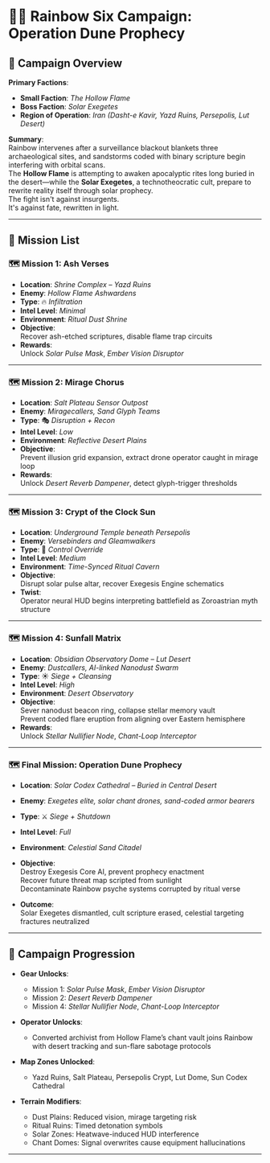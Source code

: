 # 🕵️‍♂️ Rainbow Six Campaign: **Operation Dune Prophecy**

## 🎯 Campaign Overview

**Primary Factions**:  

- **Small Faction**: *The Hollow Flame*  
- **Boss Faction**: *Solar Exegetes*  
- **Region of Operation**: *Iran (Dasht-e Kavir, Yazd Ruins, Persepolis, Lut Desert)*

**Summary**:  
Rainbow intervenes after a surveillance blackout blankets three archaeological sites, and sandstorms coded with binary scripture begin interfering with orbital scans.  
The **Hollow Flame** is attempting to awaken apocalyptic rites long buried in the desert—while the **Solar Exegetes**, a technotheocratic cult, prepare to rewrite reality itself through solar prophecy.  
The fight isn't against insurgents.  
It's against fate, rewritten in light.

---

## 📜 Mission List

### 🗺️ Mission 1: **Ash Verses**

- **Location**: *Shrine Complex – Yazd Ruins*
- **Enemy**: *Hollow Flame Ashwardens*
- **Type**: 🔥 *Infiltration*
- **Intel Level**: *Minimal*
- **Environment**: *Ritual Dust Shrine*
- **Objective**:  
  Recover ash-etched scriptures, disable flame trap circuits
- **Rewards**:  
  Unlock *Solar Pulse Mask*, *Ember Vision Disruptor*

---

### 🗺️ Mission 2: **Mirage Chorus**

- **Location**: *Salt Plateau Sensor Outpost*
- **Enemy**: *Miragecallers, Sand Glyph Teams*
- **Type**: 🎭 *Disruption + Recon*
- **Intel Level**: *Low*
- **Environment**: *Reflective Desert Plains*
- **Objective**:  
  Prevent illusion grid expansion, extract drone operator caught in mirage loop
- **Rewards**:  
  Unlock *Desert Reverb Dampener*, detect glyph-trigger thresholds

---

### 🗺️ Mission 3: **Crypt of the Clock Sun**

- **Location**: *Underground Temple beneath Persepolis*
- **Enemy**: *Versebinders and Gleamwalkers*
- **Type**: 🧠 *Control Override*
- **Intel Level**: *Medium*
- **Environment**: *Time-Synced Ritual Cavern*
- **Objective**:  
  Disrupt solar pulse altar, recover Exegesis Engine schematics
- **Twist**:  
  Operator neural HUD begins interpreting battlefield as Zoroastrian myth structure

---

### 🗺️ Mission 4: **Sunfall Matrix**

- **Location**: *Obsidian Observatory Dome – Lut Desert*
- **Enemy**: *Dustcallers, AI-linked Nanodust Swarm*
- **Type**: ☀️ *Siege + Cleansing*
- **Intel Level**: *High*
- **Environment**: *Desert Observatory*
- **Objective**:  
  Sever nanodust beacon ring, collapse stellar memory vault  
  Prevent coded flare eruption from aligning over Eastern hemisphere
- **Rewards**:  
  Unlock *Stellar Nullifier Node*, *Chant-Loop Interceptor*

---

### 🗺️ Final Mission: **Operation Dune Prophecy**

- **Location**: *Solar Codex Cathedral – Buried in Central Desert*
- **Enemy**: *Exegetes elite, solar chant drones, sand-coded armor bearers*
- **Type**: ⚔️ *Siege + Shutdown*
- **Intel Level**: *Full*
- **Environment**: *Celestial Sand Citadel*
- **Objective**:  
  Destroy Exegesis Core AI, prevent prophecy enactment  
  Recover future threat map scripted from sunlight  
  Decontaminate Rainbow psyche systems corrupted by ritual verse

- **Outcome**:  
  Solar Exegetes dismantled, cult scripture erased, celestial targeting fractures neutralized

---

## 🧭 Campaign Progression

- **Gear Unlocks**:
  - Mission 1: *Solar Pulse Mask*, *Ember Vision Disruptor*
  - Mission 2: *Desert Reverb Dampener*
  - Mission 4: *Stellar Nullifier Node*, *Chant-Loop Interceptor*

- **Operator Unlocks**:
  - Converted archivist from Hollow Flame’s chant vault joins Rainbow with desert tracking and sun-flare sabotage protocols

- **Map Zones Unlocked**:
  - Yazd Ruins, Salt Plateau, Persepolis Crypt, Lut Dome, Sun Codex Cathedral

- **Terrain Modifiers**:
  - Dust Plains: Reduced vision, mirage targeting risk  
  - Ritual Ruins: Timed detonation symbols  
  - Solar Zones: Heatwave-induced HUD interference  
  - Chant Domes: Signal overwrites cause equipment hallucinations

---

